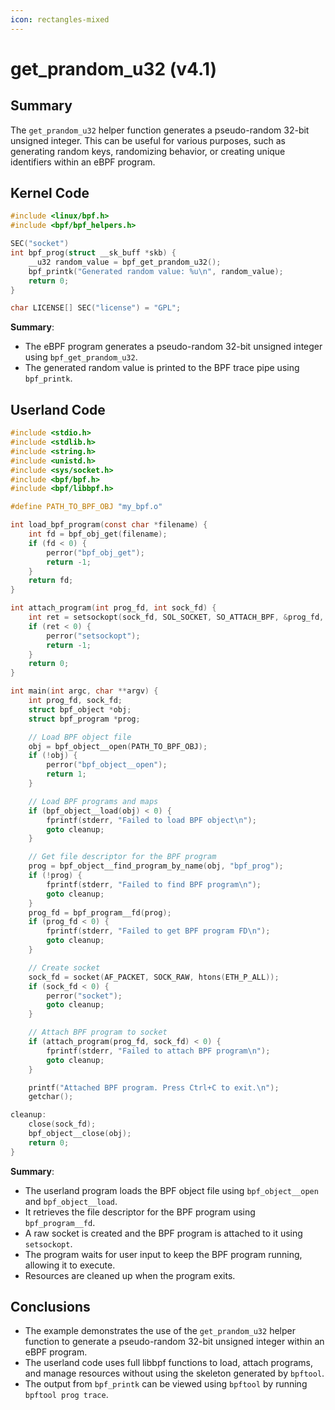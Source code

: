 ```yaml
---
icon: rectangles-mixed
---
```


# get\_prandom\_u32 (v4.1)

## Summary

The `get_prandom_u32` helper function generates a pseudo-random 32-bit unsigned integer. This can be useful for various purposes, such as generating random keys, randomizing behavior, or creating unique identifiers within an eBPF program.

## Kernel Code

```c
#include <linux/bpf.h>
#include <bpf/bpf_helpers.h>

SEC("socket")
int bpf_prog(struct __sk_buff *skb) {
    __u32 random_value = bpf_get_prandom_u32();
    bpf_printk("Generated random value: %u\n", random_value);
    return 0;
}

char LICENSE[] SEC("license") = "GPL";
```

**Summary**:

* The eBPF program generates a pseudo-random 32-bit unsigned integer using `bpf_get_prandom_u32`.
* The generated random value is printed to the BPF trace pipe using `bpf_printk`.

## Userland Code

```c
#include <stdio.h>
#include <stdlib.h>
#include <string.h>
#include <unistd.h>
#include <sys/socket.h>
#include <bpf/bpf.h>
#include <bpf/libbpf.h>

#define PATH_TO_BPF_OBJ "my_bpf.o"

int load_bpf_program(const char *filename) {
    int fd = bpf_obj_get(filename);
    if (fd < 0) {
        perror("bpf_obj_get");
        return -1;
    }
    return fd;
}

int attach_program(int prog_fd, int sock_fd) {
    int ret = setsockopt(sock_fd, SOL_SOCKET, SO_ATTACH_BPF, &prog_fd, sizeof(prog_fd));
    if (ret < 0) {
        perror("setsockopt");
        return -1;
    }
    return 0;
}

int main(int argc, char **argv) {
    int prog_fd, sock_fd;
    struct bpf_object *obj;
    struct bpf_program *prog;

    // Load BPF object file
    obj = bpf_object__open(PATH_TO_BPF_OBJ);
    if (!obj) {
        perror("bpf_object__open");
        return 1;
    }

    // Load BPF programs and maps
    if (bpf_object__load(obj) < 0) {
        fprintf(stderr, "Failed to load BPF object\n");
        goto cleanup;
    }

    // Get file descriptor for the BPF program
    prog = bpf_object__find_program_by_name(obj, "bpf_prog");
    if (!prog) {
        fprintf(stderr, "Failed to find BPF program\n");
        goto cleanup;
    }
    prog_fd = bpf_program__fd(prog);
    if (prog_fd < 0) {
        fprintf(stderr, "Failed to get BPF program FD\n");
        goto cleanup;
    }

    // Create socket
    sock_fd = socket(AF_PACKET, SOCK_RAW, htons(ETH_P_ALL));
    if (sock_fd < 0) {
        perror("socket");
        goto cleanup;
    }

    // Attach BPF program to socket
    if (attach_program(prog_fd, sock_fd) < 0) {
        fprintf(stderr, "Failed to attach BPF program\n");
        goto cleanup;
    }

    printf("Attached BPF program. Press Ctrl+C to exit.\n");
    getchar();

cleanup:
    close(sock_fd);
    bpf_object__close(obj);
    return 0;
}
```

**Summary**:

* The userland program loads the BPF object file using `bpf_object__open` and `bpf_object__load`.
* It retrieves the file descriptor for the BPF program using `bpf_program__fd`.
* A raw socket is created and the BPF program is attached to it using `setsockopt`.
* The program waits for user input to keep the BPF program running, allowing it to execute.
* Resources are cleaned up when the program exits.

## Conclusions

* The example demonstrates the use of the `get_prandom_u32` helper function to generate a pseudo-random 32-bit unsigned integer within an eBPF program.
* The userland code uses full libbpf functions to load, attach programs, and manage resources without using the skeleton generated by `bpftool`.
* The output from `bpf_printk` can be viewed using `bpftool` by running `bpftool prog trace`.
